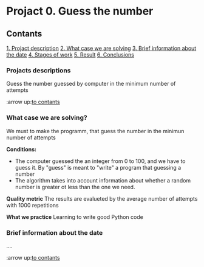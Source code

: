 # Projact 0. Guess the number

## Contants
[1. Projact description]()
[2. What case we are solving]()
[3. Brief information about the date]()
[4. Stages of work]()
[5. Result]()
[6. Conclusions]()

### Projacts descriptions
Guess the number guessed by computer in the minimum number of attempts

:arrow up:[to contants]()


### What case we are solving?
We must to make the programm, that guess the number in the minimun number of attempts

**Conditions:**
- The computer guessed the an integer from 0 to 100, and we have to guess it. By "guess" is meant to "write" a program that guessing a number
- The algorithm takes into account information about whether a random number is greater ot less than the one we need.

**Quality metric**
The results are evalueted by the average number of attempts with 1000 repetitions

**What we practice**
Learning to write good Python code


### Brief information about the date

....

:arrow up:[to contants]()